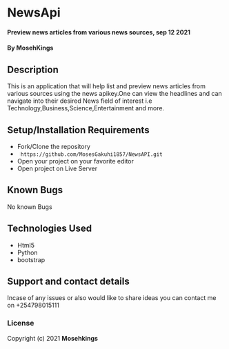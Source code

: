 # NewsApi
#### Preview news articles from various news sources, sep 12 2021
#### By **MosehKings**
## Description
This is an application that will help list and preview news articles from various sources using the news apikey.One can view the headlines and can navigate into their desired News field of interest i.e Technology,Business,Science,Entertainment and more.   
## Setup/Installation Requirements
* Fork/Clone the repository
* ``` https://github.com/MosesGakuhi1857/NewsAPI.git```
* Open your project on your favorite editor
* Open project on Live Server


## Known Bugs
 No known Bugs
## Technologies Used
* Html5
* Python
* bootstrap

## Support and contact details
Incase of any issues or also would like to share ideas you can contact me on +254798015111 
### License

Copyright (c) 2021 **Mosehkings**
